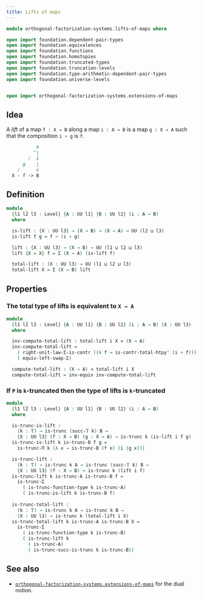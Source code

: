 ```yaml
---
title: Lifts of maps
---
```


```agda
module orthogonal-factorization-systems.lifts-of-maps where

open import foundation.dependent-pair-types
open import foundation.equivalences
open import foundation.functions
open import foundation.homotopies
open import foundation.truncated-types
open import foundation.truncation-levels
open import foundation.type-arithmetic-dependent-pair-types
open import foundation.universe-levels


open import orthogonal-factorization-systems.extensions-of-maps
```

## Idea

A _lift_ of a map `f : X → B` along a map `i : A → B`
is a map `g : X → A` such that the composition `i ∘ g` is `f`.

```md
           A
          ^|
        /  i
      g    |
    /      v
  X - f -> B
```

## Definition

```agda
module _
  {l1 l2 l3 : Level} {A : UU l1} {B : UU l2} (i : A → B)
  where

  is-lift : {X : UU l3} → (X → B) → (X → A) → UU (l2 ⊔ l3)
  is-lift f g = f ~ (i ∘ g)

  lift : {X : UU l3} → (X → B) → UU (l1 ⊔ l2 ⊔ l3)
  lift {X = X} f = Σ (X → A) (is-lift f)

  total-lift : (X : UU l3) → UU (l1 ⊔ l2 ⊔ l3)
  total-lift X = Σ (X → B) lift
```

## Properties

### The total type of lifts is equivalent to `X → A`

```agda
module _
  {l1 l2 l3 : Level} {A : UU l1} {B : UU l2} (i : A → B) (X : UU l3)
  where

  inv-compute-total-lift : total-lift i X ≃ (X → A)
  inv-compute-total-lift =
    ( right-unit-law-Σ-is-contr ((λ f → is-contr-total-htpy' (i ∘ f)))) ∘e
    ( equiv-left-swap-Σ)

  compute-total-lift : (X → A) ≃ total-lift i X
  compute-total-lift = inv-equiv inv-compute-total-lift
```

### If `P` is `k`-truncated then the type of lifts is `k`-truncated

```agda
module _
  {l1 l2 l3 : Level} {A : UU l1} {B : UU l2} (i : A → B)
  where

  is-trunc-is-lift :
    (k : 𝕋) → is-trunc (succ-𝕋 k) B →
    {X : UU l3} (f : X → B) (g : X → A) → is-trunc k (is-lift i f g)
  is-trunc-is-lift k is-trunc-B f g =
    is-trunc-Π k (λ x → is-trunc-B (f x) (i (g x)))

  is-trunc-lift :
    (k : 𝕋) → is-trunc k A → is-trunc (succ-𝕋 k) B →
    {X : UU l3} (f : X → B) → is-trunc k (lift i f)
  is-trunc-lift k is-trunc-A is-trunc-B f =
    is-trunc-Σ
      ( is-trunc-function-type k is-trunc-A)
      ( is-trunc-is-lift k is-trunc-B f)
  
  is-trunc-total-lift :
    (k : 𝕋) → is-trunc k A → is-trunc k B →
    (X : UU l3) → is-trunc k (total-lift i X)
  is-trunc-total-lift k is-trunc-A is-trunc-B X =
    is-trunc-Σ
      ( is-trunc-function-type k is-trunc-B)
      ( is-trunc-lift k
        ( is-trunc-A)
        ( is-trunc-succ-is-trunc k is-trunc-B))
```

## See also

- [`orthogonal-factorization-systems.extensions-of-maps`](orthogonal-factorization-systems.extensions-of-maps.html) for the dual notion.

